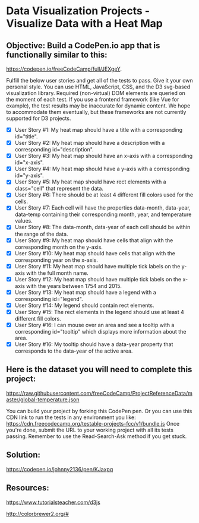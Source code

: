 # Data Visualization Projects - Visualize Data with a Heat Map

## Objective: Build a CodePen.io app that is functionally similar to this: 
https://codepen.io/freeCodeCamp/full/JEXgeY.
    
Fulfill the below user stories and get all of the tests to pass. Give it your own personal style.
You can use HTML, JavaScript, CSS, and the D3 svg-based visualization library. Required (non-virtual) DOM elements are queried on the moment of each test. If you use a frontend framework (like Vue for example), the test results may be inaccurate for dynamic content. We hope to accommodate them eventually, but these frameworks are not currently supported for D3 projects.
- [x] User Story #1: My heat map should have a title with a corresponding id="title".
- [x] User Story #2: My heat map should have a description with a corresponding id="description".
- [x] User Story #3: My heat map should have an x-axis with a corresponding id="x-axis".
- [x] User Story #4: My heat map should have a y-axis with a corresponding id="y-axis".
- [x] User Story #5: My heat map should have rect elements with a class="cell" that represent the data.
- [x] User Story #6: There should be at least 4 different fill colors used for the cells.
- [x] User Story #7: Each cell will have the properties data-month, data-year, data-temp containing their corresponding month, year, and temperature values.
- [x] User Story #8: The data-month, data-year of each cell should be within the range of the data.
- [x] User Story #9: My heat map should have cells that align with the corresponding month on the y-axis.
- [x] User Story #10: My heat map should have cells that align with the corresponding year on the x-axis.
- [x] User Story #11: My heat map should have multiple tick labels on the y-axis with the full month name.
- [x] User Story #12: My heat map should have multiple tick labels on the x-axis with the years between 1754 and 2015.
- [x] User Story #13: My heat map should have a legend with a corresponding id="legend".
- [x] User Story #14: My legend should contain rect elements.
- [x] User Story #15: The rect elements in the legend should use at least 4 different fill colors.
- [x] User Story #16: I can mouse over an area and see a tooltip with a corresponding id="tooltip" which displays more information about the area.
- [x] User Story #16: My tooltip should have a data-year property that corresponds to the data-year of the active area.
    
## Here is the dataset you will need to complete this project:
https://raw.githubusercontent.com/freeCodeCamp/ProjectReferenceData/master/global-temperature.json

You can build your project by forking this CodePen pen. Or you can use this CDN link to run the tests in any environment you like: https://cdn.freecodecamp.org/testable-projects-fcc/v1/bundle.js
Once you're done, submit the URL to your working project with all its tests passing.
Remember to use the Read-Search-Ask method if you get stuck.

## Solution:
    
https://codepen.io/johnny2136/pen/KJaxpq
    
## Resources:
https://www.tutorialsteacher.com/d3js

http://colorbrewer2.org/#
    
